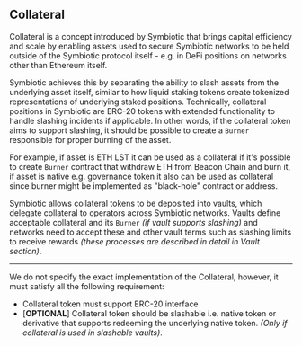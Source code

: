 ## Collateral

Collateral is a concept introduced by Symbiotic that brings capital efficiency and scale by enabling assets used to secure Symbiotic networks to be held outside of the Symbiotic protocol itself - e.g. in DeFi positions on networks other than Ethereum itself.

Symbiotic achieves this by separating the ability to slash assets from the underlying asset itself, similar to how liquid staking tokens create tokenized representations of underlying staked positions. Technically, collateral positions in Symbiotic are ERC-20 tokens with extended functionality to handle slashing incidents if applicable. In other words, if the collateral token aims to support slashing, it should be possible to create a `Burner` responsible for proper burning of the asset.

For example, if asset is ETH LST it can be used as a collateral if it's possible to create `Burner` contract that withdraw ETH from Beacon Chain and burn it, if asset is native e.g. governance token it also can be used as collateral since burner might be implemented as "black-hole" contract or address.

Symbiotic allows collateral tokens to be deposited into vaults, which delegate collateral to operators across Symbiotic networks. Vaults define acceptable collateral and its `Burner` _(if vault supports slashing)_ and networks need to accept these and other vault terms such as slashing limits to receive rewards _(these processes are described in detail in Vault section)_.

---

We do not specify the exact implementation of the Collateral, however, it must satisfy all the following requirement:

- Collateral token must support ERC-20 interface
- [**OPTIONAL**] Collateral token should be slashable i.e. native token or derivative that supports redeeming the underlying native token. _(Only if collateral is used in slashable vaults)_.
